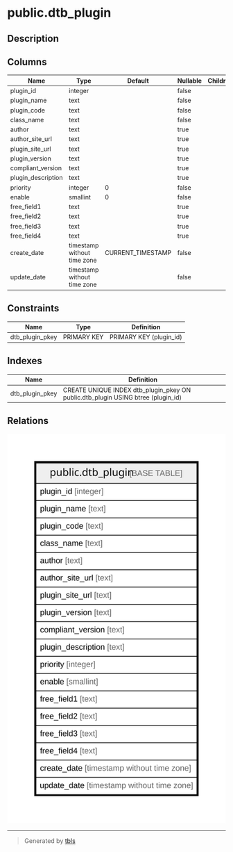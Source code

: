 # public.dtb_plugin

## Description

## Columns

| Name | Type | Default | Nullable | Children | Parents | Comment |
| ---- | ---- | ------- | -------- | -------- | ------- | ------- |
| plugin_id | integer |  | false |  |  |  |
| plugin_name | text |  | false |  |  |  |
| plugin_code | text |  | false |  |  |  |
| class_name | text |  | false |  |  |  |
| author | text |  | true |  |  |  |
| author_site_url | text |  | true |  |  |  |
| plugin_site_url | text |  | true |  |  |  |
| plugin_version | text |  | true |  |  |  |
| compliant_version | text |  | true |  |  |  |
| plugin_description | text |  | true |  |  |  |
| priority | integer | 0 | false |  |  |  |
| enable | smallint | 0 | false |  |  |  |
| free_field1 | text |  | true |  |  |  |
| free_field2 | text |  | true |  |  |  |
| free_field3 | text |  | true |  |  |  |
| free_field4 | text |  | true |  |  |  |
| create_date | timestamp without time zone | CURRENT_TIMESTAMP | false |  |  |  |
| update_date | timestamp without time zone |  | false |  |  |  |

## Constraints

| Name | Type | Definition |
| ---- | ---- | ---------- |
| dtb_plugin_pkey | PRIMARY KEY | PRIMARY KEY (plugin_id) |

## Indexes

| Name | Definition |
| ---- | ---------- |
| dtb_plugin_pkey | CREATE UNIQUE INDEX dtb_plugin_pkey ON public.dtb_plugin USING btree (plugin_id) |

## Relations

![er](public.dtb_plugin.svg)

---

> Generated by [tbls](https://github.com/k1LoW/tbls)
